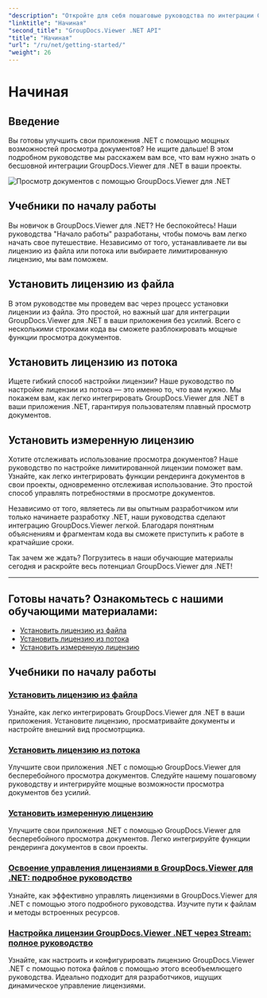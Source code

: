 ```yaml
---
"description": "Откройте для себя пошаговые руководства по интеграции GroupDocs.Viewer для .NET в ваши приложения. Узнайте, как устанавливать лицензии и настраивать внешний вид просмотрщика."
"linktitle": "Начиная"
"second_title": "GroupDocs.Viewer .NET API"
"title": "Начиная"
"url": "/ru/net/getting-started/"
"weight": 26
---
```


# Начиная


## Введение

Вы готовы улучшить свои приложения .NET с помощью мощных возможностей просмотра документов? Не ищите дальше! В этом подробном руководстве мы расскажем вам все, что вам нужно знать о бесшовной интеграции GroupDocs.Viewer для .NET в ваши проекты.

![Просмотр документов с помощью GroupDocs.Viewer для .NET](/viewer/getting-started/image.png)

## Учебники по началу работы

Вы новичок в GroupDocs.Viewer для .NET? Не беспокойтесь! Наши руководства "Начало работы" разработаны, чтобы помочь вам легко начать свое путешествие. Независимо от того, устанавливаете ли вы лицензию из файла или потока или выбираете лимитированную лицензию, мы вам поможем.

## Установить лицензию из файла

В этом руководстве мы проведем вас через процесс установки лицензии из файла. Это простой, но важный шаг для интеграции GroupDocs.Viewer для .NET в ваши приложения без усилий. Всего с несколькими строками кода вы сможете разблокировать мощные функции просмотра документов.

## Установить лицензию из потока

Ищете гибкий способ настройки лицензии? Наше руководство по настройке лицензии из потока — это именно то, что вам нужно. Мы покажем вам, как легко интегрировать GroupDocs.Viewer для .NET в ваши приложения .NET, гарантируя пользователям плавный просмотр документов.

## Установить измеренную лицензию

Хотите отслеживать использование просмотра документов? Наше руководство по настройке лимитированной лицензии поможет вам. Узнайте, как легко интегрировать функции рендеринга документов в свои проекты, одновременно отслеживая использование. Это простой способ управлять потребностями в просмотре документов.

Независимо от того, являетесь ли вы опытным разработчиком или только начинаете разработку .NET, наши руководства сделают интеграцию GroupDocs.Viewer легкой. Благодаря понятным объяснениям и фрагментам кода вы сможете приступить к работе в кратчайшие сроки.

Так зачем же ждать? Погрузитесь в наши обучающие материалы сегодня и раскройте весь потенциал GroupDocs.Viewer для .NET!

---

## Готовы начать? Ознакомьтесь с нашими обучающими материалами:

- [Установить лицензию из файла](./set-license-from-file/)
- [Установить лицензию из потока](./set-license-from-stream/)
- [Установить измеренную лицензию](./set-metered-license/)

## Учебники по началу работы
### [Установить лицензию из файла](./set-license-from-file/)
Узнайте, как легко интегрировать GroupDocs.Viewer для .NET в ваши приложения. Установите лицензию, просматривайте документы и настройте внешний вид просмотрщика.
### [Установить лицензию из потока](./set-license-from-stream/)
Улучшите свои приложения .NET с помощью GroupDocs.Viewer для бесперебойного просмотра документов. Следуйте нашему пошаговому руководству и интегрируйте мощные возможности просмотра документов без усилий.
### [Установить измеренную лицензию](./set-metered-license/)
Улучшите свои приложения .NET с помощью GroupDocs.Viewer для бесперебойного просмотра документов. Легко интегрируйте функции рендеринга документов в свои проекты.
### [Освоение управления лицензиями в GroupDocs.Viewer для .NET: подробное руководство](./groupdocs-viewer-license-management-net/)
Узнайте, как эффективно управлять лицензиями в GroupDocs.Viewer для .NET с помощью этого подробного руководства. Изучите пути к файлам и методы встроенных ресурсов.
### [Настройка лицензии GroupDocs.Viewer .NET через Stream: полное руководство](./groupdocs-viewer-net-license-stream-setup-guide/)
Узнайте, как настроить и конфигурировать лицензию GroupDocs.Viewer .NET с помощью потока файлов с помощью этого всеобъемлющего руководства. Идеально подходит для разработчиков, ищущих динамическое управление лицензиями.